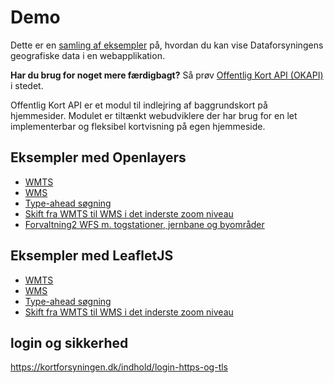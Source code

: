# Demo

Dette er en [samling af eksempler](https://sdfidk.github.io/Demo/) på, hvordan du kan vise Dataforsyningens geografiske data i en webapplikation.

**Har du brug for noget mere færdigbagt?** Så prøv [Offentlig Kort API (OKAPI)](https://github.com/SDFIdk/okapi) i stedet.

Offentlig Kort API er et modul til indlejring af baggrundskort på hjemmesider. Modulet er tiltænkt webudviklere der har brug for en let implementerbar og fleksibel kortvisning på egen hjemmeside.

## Eksempler med Openlayers

- [WMTS](https://sdfidk.github.io/Demo/openlayers/example1.html)
- [WMS](https://sdfidk.github.io/Demo/openlayers/example2.html)
- [Type-ahead søgning](https://sdfidk.github.io/Demo/openlayers/example3.html)
- [Skift fra WMTS til WMS i det inderste zoom niveau](https://sdfidk.github.io/Demo/openlayers/example4.html)
- [Forvaltning2 WFS m. togstationer, jernbane og byområder](https://sdfidk.github.io/Demo/openlayers/example5.html)

## Eksempler med LeafletJS

- [WMTS](https://sdfidk.github.io/Demo/leaflet/example1.html)
- [WMS](https://sdfidk.github.io/Demo/leaflet/example2.html)
- [Type-ahead søgning](https://sdfidk.github.io/Demo/leaflet/example3.html)
- [Skift fra WMTS til WMS i det inderste zoom niveau](https://sdfidk.github.io/Demo/leaflet/example4.html)

## login og sikkerhed

https://kortforsyningen.dk/indhold/login-https-og-tls
